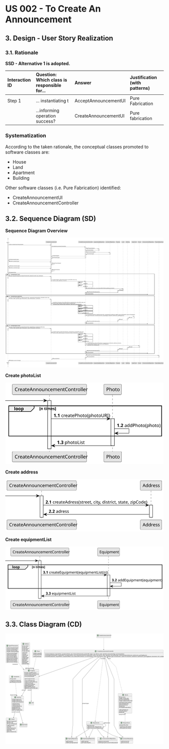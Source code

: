 # US 002 - To Create An Announcement

## 3. Design - User Story Realization 

### 3.1. Rationale

**SSD - Alternative 1 is adopted.**

| Interaction ID                            | Question: Which class is responsible for... | Answer                       | Justification (with patterns) |
|:------------------------------------------|:--------------------------------------------|:-----------------------------|:------------------------------|
| Step 1                                    | ... instantiating t                         | AcceptAnnouncementUI         | Pure Fabrication              |
                                                                                                                                                                                                                                                                                                                                                                  | 	         ...informing operation success? | CreateAnnouncementUI                        | Pure fabrication             |                               |

### Systematization ##

According to the taken rationale, the conceptual classes promoted to software classes are: 

 * House
 * Land
 * Apartment
 * Building

Other software classes (i.e. Pure Fabrication) identified: 

 * CreateAnnouncementUI
 * CreateAnnouncementController


## 3.2. Sequence Diagram (SD)


**Sequence Diagram Overview**

![Sequence Diagram - Split](svg/us002-sequence-diagram-full.svg)



**Create photoList**

![Sequence Diagram - Create Address](svg/us002-sequence-diagram-partial-create-photoList.svg)

**Create address**

![Sequence Diagram - Partial - Create Address](svg/us002-sequence-diagram-partial-create-address.svg)

**Create equipmentList**

![Sequence Diagram - Partial - Get Employee](svg/us002-sequence-diagram-partial-create-equipmentList.svg)

## 3.3. Class Diagram (CD)

![Class Diagram](svg/us002-class-diagram.svg)